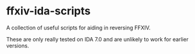 # ffxiv-ida-scripts

A collection of useful scripts for aiding in reversing FFXIV.

These are only really tested on IDA 7.0 and are unlikely to work for earlier versions.